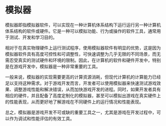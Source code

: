 # 模拟器
模拟器即指模拟器软件，可以实现在一种计算机体系结构下运行运行另一种计算机体系结构的软件或硬件。它是一种可以模拟功能、行为或操作的软件工具，通常用于测试、开发和学习目的。

相对于在真实物理硬件上运行测试程序，使用模拟器软件有明显的优势，这是因为模拟器软件具有高度可控性和可调整性，可快速调整为几乎无限的不同场景，而无需忍受真实的测试硬件和环境的限制。因此，在计算机的软件和硬件开发中，特别是在游戏开发中，模拟器是一种非常重要的工具。

一般来说，模拟器的实现需要更高的计算资源消耗，但现代计算机的计算能力已经足以支持这种需求。对于游戏开发而言，开发者可以使用模拟器来快速测试游戏效果、调整游戏性能和解决错误，从而加快游戏开发的进程。同时，如果开发者具有相应的硬件，并且配备了高度定制化的模拟器，甚至可以模拟出游戏在真实硬件上的性能表现，从而更好地了解游戏在不同硬件上的运行情况和性能表现。

总之，模拟器是游戏开发不可或缺的重要工具之一，尤其是游戏在开发过程中，可以作为调试和性能评估的有效工具。